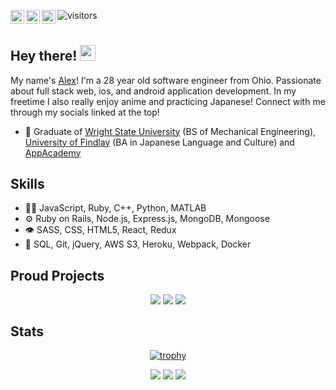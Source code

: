 ![visitors](https://visitor-badge.laobi.icu/badge?page_id=$[Alex-Ciminillo].$[README.md]&left_color=black&right_color=grey)
<a href="https://www.linkedin.com/in/www.linkedin.com/in/alexzander-ciminillo/">
  <img align="left" width="22px" src="https://raw.githubusercontent.com/Alyx-Clark/Alyx-Clark/main/linkedin.png" />
</a>
<a href="mailto:ciminilloa@findlay.edu">
  <img align="left" width="22px" src="https://raw.githubusercontent.com/Alyx-Clark/Alyx-Clark/main/gmail.png" />
</a>
<a href="https://angel.co/u/alexzander-christopher-scot-ciminillo">
  <img align="left" width="22px" src="https://raw.githubusercontent.com/Alyx-Clark/Alyx-Clark/main/angellist.png" />
</a>
<h1 align="center">
  
</h1>
  
## Hey there! <img src="https://media.giphy.com/media/hvRJCLFzcasrR4ia7z/giphy.gif" width="25px">
My name's [Alex](https://alex-ciminillo.github.io/)! I'm a 28 year old software engineer from Ohio. Passionate about full stack web, ios, and android application development. In my freetime I also really enjoy anime and practicing Japanese! Connect with me through my socials linked at the top!


- 🧭 Graduate of [Wright State University](https://www.wright.edu/) (BS of Mechanical Engineering), [University of Findlay](https://www.findlay.edu/) (BA in Japanese Language and Culture) and [AppAcademy](https://www.appacademy.io/)

## Skills
- 👨‍💻 JavaScript, Ruby, C++, Python, MATLAB
- ⚙️ Ruby on Rails, Node.js, Express.js, MongoDB, Mongoose
- 👁️ SASS, CSS, HTML5, React, Redux
- 💽 SQL, Git, jQuery, AWS S3, Heroku, Webpack, Docker

## Proud Projects
<div align="center">
<img align=top src="https://github-readme-stats.vercel.app/api/pin/?username=Alex-Ciminillo&repo=freeBook&theme=dark"/>
<img align=top src="https://github-readme-stats.vercel.app/api/pin/?username=Alex-Ciminillo&repo=tower_of_dreams&theme=dark"/>
<img align=top src="https://github-readme-stats.vercel.app/api/pin/?username=amandac3600&repo=Flip_Up&theme=dark"/>
</div>

## Stats



<div align="center">
  
  [![trophy](https://github-profile-trophy.vercel.app/?username=Alex-Ciminillo&margin-w=35&theme=dark&no-frame=true&no-bg=true)](https://github.com/ryo-ma/github-profile-trophy)
  
  <img align=top src="https://github-readme-stats.vercel.app/api?username=Alex-Ciminillo&theme=dark&show_icons=true&include_all_commits=true&count_private=true&hide_border=true&border_radius=11&line_height=27&custom_title=GitHub Stats" />
  <img align=top src="https://github-readme-stats.vercel.app/api/top-langs/?username=Alex-Ciminillo&theme=dark&show_icons=true&hide_border=true&langs_count=3&border_radius=11&line_height=27" />
  <img src="https://github-readme-streak-stats.herokuapp.com/?user=Alex-Ciminillo&theme=dark"/>
<div>

